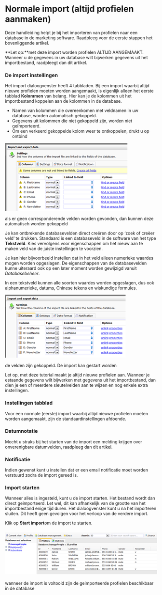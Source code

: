 # Normale import (altijd profielen aanmaken)

Deze handleiding helpt je bij het importeren van profielen naar een
database in de marketing software. Raadpleeg voor de eerste stappen het
bovenliggende artikel.

**Let op:**met deze import worden profielen ALTIJD AANGEMAAKT. Wanneer u
de gegevens in uw database wilt bijwerken gegevens uit het
importbestand, raadpleegt dan dit artikel.

### De import instellingen

Het import dialoogvenster heeft 4 tabbladen. Bij een import waarbij
altijd nieuwe profielen moeten worden aangemaakt, is eigenlijk alleen
het eerste tabblad **Kolommen** van belang. Hier kan je de kolommen uit
het importbestand koppelen aan de kolommen in de database.

-   Namen van kolommen die overeenkomen met veldnamen in uw database,
    worden automatisch gekoppeld.
-   Gegevens uit kolommen die niet gekoppeld zijn, worden niet
    geïmporteerd.
-   Om een verkeerd gekoppelde kolom weer te ontkoppelen, drukt u op
    ontbind

![Columns tab](../images/importer3.png)

als er geen corresponderende velden worden gevonden, dan kunnen deze
automatisch worden gekoppeld

Je kan ontbrekende databasevelden direct creëren door op ‘zoek of creëer
veld’ te drukken. Standaard is een databaseveld in de software van het
type **Tekstveld**. Kies vervolgens voor eigenschappen om het nieuw aan
te maken veld van de juiste instellingen te voorzien.

Je kan hier bijvoorbeeld instellen dat in het veld alleen numerieke
waardes mogen worden opgeslagen. De eigenschappen van de databasevelden
kunne uiteraard ook op een later moment worden gewijzigd vanuit
*Databasebeheer*.

In een tekstveld kunnen alle soorten waardes worden opgeslagen, dus ook
alphanumerieke, datums, Chinese tekens en wiskundige formules.

![](../images/importer4.png)

de velden zijn gekoppeld. De import kan gestart worden

Let op, met deze tutorial maakt je altijd nieuwe profielen aan. Wanneer
je estaande gegevens wilt bijwerken met gegevens uit het importbestand,
dan dien je een of meerdere sleutelvelden aan te wijzen en nog enkele
extra instellingen.

### Instellingen tabblad

Voor een normale (eerste) import waarbij altijd nieuwe profielen moeten
worden aangemaakt, zijn de standaardinstellingen afdoende.

### Datumnotatie

Mocht u straks bij het starten van de import een melding krijgen over
onverenigbare datumvelden, raadpleeg dan dit artikel.

### Notificatie

Indien gewenst kunt u instellen dat er een email notificatie moet worden
verstuurd zodra de import gereed is.

### Import starten

Wanneer alles is ingesteld, kunt u de import starten. Het bestand wordt
dan direct geimporteerd. Let wel, dit kan afhankelijk van de grootte van
het importbestand enige tijd duren. Het dialoogvenster kunt u na het
importeren sluiten. Dit heeft geen gevolgen voor het verloop van de
verdere import.

Klik op **Start import**om de import te starten.

### ![](../images/fimishedimport.png)

wanneer de import is voltooid zijn de geimporteerde profielen
beschikbaar in de database

 
